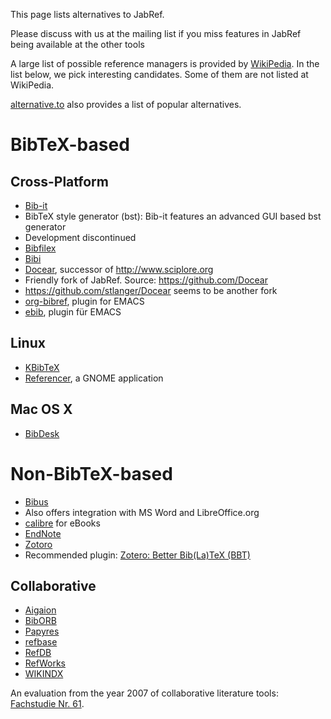 This page lists alternatives to JabRef.

Please discuss with us at the mailing list if you miss features in JabRef being available at the other tools

A large list of possible reference managers is provided by [WikiPedia](https://en.wikipedia.org/wiki/Comparison_of_reference_management_software). 
In the list below, we pick interesting candidates. 
Some of them are not listed at WikiPedia.

[alternative.to](http://alternativeto.net/software/jabref/) also provides a list of popular alternatives.

# BibTeX-based

## Cross-Platform

* [Bib-it](http://bib-it.sourceforge.net/index.php)
 * BibTeX style generator (bst): Bib-it features an advanced GUI based bst generator
 * Development discontinued
* [Bibfilex](https://sites.google.com/site/bibfilex/)
* [Bibi](http://bibi.sourceforge.net/)
* [Docear](http://www.docear.org/), successor of http://www.sciplore.org
 * Friendly fork of JabRef. Source: https://github.com/Docear
 * https://github.com/stlanger/Docear seems to be another fork
* [org-bibref](https://gitorious.org/org-bibref), plugin for EMACS
* [ebib](https://github.com/joostkremers/ebib), plugin für EMACS

## Linux
* [KBibTeX](http://home.gna.org/kbibtex/)
* [Referencer](https://launchpad.net/referencer), a GNOME application

## Mac OS X
* [BibDesk](http://bibdesk.sourceforge.net/)

# Non-BibTeX-based

* [Bibus](http://bibus-biblio.sourceforge.net/)
 * Also offers integration with MS Word and LibreOffice.org
* [calibre](http://calibre-ebook.com/) for eBooks
* [EndNote](http://endnote.com/product-details/basic)
* [Zotoro](https://www.zotero.org/)
 * Recommended plugin: [Zotero: Better Bib(La)TeX (BBT)](https://github.com/ZotPlus/zotero-better-bibtex)

## Collaborative

* [Aigaion](https://sourceforge.net/projects/aigaion/)
* [BibORB](http://savannah.nongnu.org/projects/biborb/)
* [Papyres](http://dl.acm.org/citation.cfm?id=1510120)
* [refbase](http://refbase.sourceforge.net)
* [RefDB](http://refdb.sourceforge.net/)
* [RefWorks](https://www.refworks.com/)
* [WIKINDX](http://wikindx.sourceforge.net/)

An evaluation from the year 2007 of collaborative literature tools: [Fachstudie Nr. 61](http://elib.uni-stuttgart.de/opus/volltexte/2007/3367/pdf/FACH_0061.pdf).